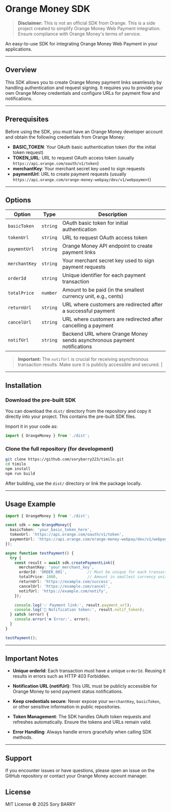# Orange Money SDK

> **Disclaimer:** This is not an official SDK from Orange. This is a side project created to simplify Orange Money Web Payment integration. Ensure compliance with Orange Money's terms of service.

An easy-to-use SDK for integrating Orange Money Web Payment in your applications.

---

## Overview

This SDK allows you to create Orange Money payment links seamlessly by handling authentication and request signing. It requires you to provide your own Orange Money credentials and configure URLs for payment flow and notifications.

---

## Prerequisites

Before using the SDK, you must have an Orange Money developer account and obtain the following credentials from Orange Money:

- **BASIC_TOKEN**: Your OAuth basic authentication token (for the initial token request)
- **TOKEN_URL**: URL to request OAuth access token (usually `https://api.orange.com/oauth/v1/token`)
- **merchantKey**: Your merchant secret key used to sign requests
- **paymentUrl**: URL to create payment requests (usually `https://api.orange.com/orange-money-webpay/dev/v1/webpayment`)



---

## Options

| Option        | Type    | Description                                                                                      |
|---------------|---------|------------------------------------------------------------------------------------------------|
| `basicToken`  | `string`| OAuth basic token for initial authentication                                                    |
| `tokenUrl`    | `string`| URL to request OAuth access token                                                               |
| `paymentUrl`  | `string`| Orange Money API endpoint to create payment links                                               |
| `merchantKey` | `string`| Your merchant secret key used to sign payment requests                                          |
| `orderId`     | `string`| Unique identifier for each payment transaction                                                  |
| `totalPrice`  | `number`| Amount to be paid (in the smallest currency unit, e.g., cents)                                 |
| `returnUrl`   | `string`| URL where customers are redirected after a successful payment                                   |
| `cancelUrl`   | `string`| URL where customers are redirected after cancelling a payment                                   |
| `notifUrl`    | `string`| Backend URL where Orange Money sends asynchronous payment notifications       

> **Important:** The `notifUrl` is crucial for receiving asynchronous transaction results. Make sure it is publicly accessible and secured.                   |

---

## Installation

### Download the pre-built SDK

You can download the `dist/` directory from the repository and copy it directly into your project. This contains the pre-built SDK files.

Import it in your code as:

```ts
import { OrangeMoney } from './dist';
```

### Clone the full repository (for development)

```bash
git clone https://github.com/sorybarry223/timilo.git
cd timilo
npm install
npm run build
```

After building, use the `dist/` directory or link the package locally.


---

## Usage Example

```ts
import { OrangeMoney } from './dist';

const sdk = new OrangeMoney({
  basicToken: 'your_basic_token_here',
  tokenUrl: 'https://api.orange.com/oauth/v1/token',
  paymentUrl: 'https://api.orange.com/orange-money-webpay/dev/v1/webpayment',
});

async function testPayment() {
  try {
    const result = await sdk.createPaymentLink({
      merchantKey: 'your_merchant_key',
      orderId: 'ORDER_001',         // Must be unique for each transaction
      totalPrice: 1000,             // Amount in smallest currency unit
      returnUrl: 'https://example.com/success',
      cancelUrl: 'https://example.com/cancel',
      notifUrl: 'https://example.com/notify',
    });

    console.log('✅ Payment link:', result.payment_url);
    console.log('🔔 Notification token:', result.notif_token);
  } catch (error) {
    console.error('❌ Error:', error);
  }
}

testPayment();
```

---

## Important Notes

- **Unique orderId**: Each transaction must have a unique `orderId`. Reusing it results in errors such as HTTP 403 Forbidden.

- **Notification URL (notifUrl)**: This URL must be publicly accessible for Orange Money to send payment status notifications.

- **Keep credentials secure**: Never expose your `merchantKey`, `basicToken`, or other sensitive information in public repositories.

- **Token Management**: The SDK handles OAuth token requests and refreshes automatically. Ensure the tokens and URLs remain valid.

- **Error Handling**: Always handle errors gracefully when calling SDK methods.

---

## Support

If you encounter issues or have questions, please open an issue on the GitHub repository or contact your Orange Money account manager.

## License

MIT License © 2025 Sory BARRY
